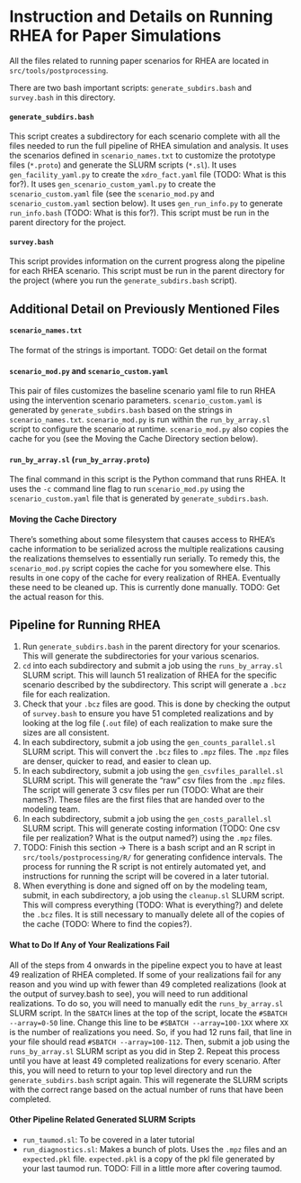 # Instruction and Details on Running RHEA for Paper Simulations

All the files related to running paper scenarios for RHEA are located in `src/tools/postprocessing`.

There are two bash important scripts: `generate_subdirs.bash` and `survey.bash` in this directory.

#### `generate_subdirs.bash`
This script creates a subdirectory for each scenario complete with all the files needed to run the full pipeline of 
RHEA simulation and analysis. It uses the scenarios defined in `scenario_names.txt` to customize the prototype files 
(`*.proto`) and generate the SLURM scripts (`*.sl`). It uses `gen_facility_yaml.py` to create the `xdro_fact.yaml` file 
(TODO: What is this for?). It uses `gen_scenario_custom_yaml.py` to create the `scenario_custom.yaml` file (see the 
`scenario_mod.py` and `scenario_custom.yaml` section below). It uses `gen_run_info.py` to generate `run_info.bash` 
(TODO: What is this for?). This script must be run in the parent directory for the project.

#### `survey.bash`
This script provides information on the current progress along the pipeline for each RHEA scenario. This script must be 
run in the parent directory for the project (where you run the `generate_subdirs.bash` script).

## Additional Detail on Previously Mentioned Files

#### `scenario_names.txt`
The format of the strings is important. TODO: Get detail on the format

#### `scenario_mod.py` and `scenario_custom.yaml`
This pair of files customizes the baseline scenario yaml file to run RHEA using the intervention scenario parameters. 
`scenario_custom.yaml` is generated by `generate_subdirs.bash` based on the strings in `scenario_names.txt`. 
`scenario_mod.py` is run within the `run_by_array.sl` script to configure the scenario at runtime. `scenario_mod.py` 
also copies the cache for you (see the Moving the Cache Directory section below).

#### `run_by_array.sl` (`run_by_array.proto`)
The final command in this script is the Python command that runs RHEA. It uses the `-c` command line flag to run 
`scenario_mod.py` using the `scenario_custom.yaml` file that is generated by `generate_subdirs.bash`.

#### Moving the Cache Directory
There’s something about some filesystem that causes access to RHEA’s cache information to be serialized across the 
multiple realizations causing the realizations themselves to essentially run serially. To remedy this, the 
`scenario_mod.py` script copies the cache for you somewhere else. This results in one copy of the cache for every 
realization of RHEA. Eventually these need to be cleaned up. This is currently done manually. TODO: Get the actual 
reason for this.

## Pipeline for Running RHEA
1. Run `generate_subdirs.bash` in the parent directory for your scenarios. This will generate the subdirectories for 
your various scenarios.
2. `cd` into each subdirectory and submit a job using the `runs_by_array.sl` SLURM script. This will launch 51 
realization of RHEA for the specific scenario described by the subdirectory. This script will generate a `.bcz` file 
for each realization.
3. Check that your `.bcz` files are good. This is done by checking the output of `survey.bash` to ensure you have 51 
completed realizations and by looking at the log file (`.out` file) of each realization to make sure the sizes are all 
consistent.
4. In each subdirectory, submit a job using the `gen_counts_parallel.sl` SLURM script. This will convert the `.bcz` 
files to `.mpz` files. The `.mpz` files are denser, quicker to read, and easier to clean up.
5. In each subdirectory, submit a job using the `gen_csvfiles_parallel.sl` SLURM script. This will generate the “raw” 
csv files from the `.mpz` files. The script will generate 3 csv files per run (TODO: What are their names?). These 
files are the first files that are handed over to the modeling team.
6. In each subdirectory, submit a job using the `gen_costs_parallel.sl` SLURM script. This will generate costing 
information (TODO: One csv file per realization? What is the output named?) using the `.mpz` files.
7. TODO: Finish this section -> There is a bash script and an R script in `src/tools/postprocessing/R/` for generating 
confidence intervals. The process for running the R script is not entirely automated yet, and instructions for running 
the script will be covered in a later tutorial.
8. When everything is done and signed off on by the modeling team, submit, in each subdirectory, a job using the 
`cleanup.sl` SLURM script. This will compress everything (TODO: What is everything?) and delete the `.bcz` files. It is 
still necessary to manually delete all of the copies of the cache (TODO: Where to find the copies?).

#### What to Do If Any of Your Realizations Fail
All of the steps from 4 onwards in the pipeline expect you to have at least 49 realization of RHEA completed. If some 
of your realizations fail for any reason and you wind up with fewer than 49 completed realizations (look at the output 
of survey.bash to see), you will need to run additional realizations. To do so, you will need to manually edit the 
`runs_by_array.sl` SLURM script. In the `SBATCH` lines at the top of the script, locate the `#SBATCH --array=0-50` 
line. Change this line to be `#SBATCH --array=100-1XX` where `XX` is the number of realizations you need. So, if you 
had 12 runs fail, that line in your file should read `#SBATCH --array=100-112`. Then, submit a job using the 
`runs_by_array.sl` SLURM script as you did in Step 2. Repeat this process until you have at least 49 completed 
realizations for every scenario. After this, you will need to return to your top level directory and run the 
`generate_subdirs.bash` script again. This will regenerate the SLURM scripts with the correct range based on the actual 
number of runs that have been completed.

#### Other Pipeline Related Generated SLURM Scripts
* `run_taumod.sl`: To be covered in a later tutorial
* `run_diagnostics.sl`: Makes a bunch of plots. Uses the `.mpz` files and an `expected.pkl` file. `expected.pkl` is a 
copy of the pkl file generated by your last taumod run. TODO: Fill in a little more after covering taumod.
